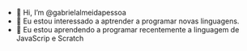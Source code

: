 - 👋 Hi, I’m @gabrielalmeidapessoa
- 👀 Eu estou interessado a aptrender a programar novas linguagens.
- 🌱 Eu estou aprendendo a programar recentemente a linguagem de JavaScrip e Scratch
